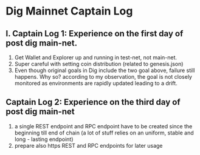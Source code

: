 # Dig Mainnet Captain Log

## I. Captain Log 1: Experience on the first day of post dig main-net.
1. Get Wallet and Explorer up and running in test-net, not main-net.
2. Super careful with setting coin distribution (related to genesis.json)
3. Even though original goals in Dig include the two goal above, failure still happens. Why so? according to my observation, the goal is not closely monitored as environments are rapidly updated leading to a drift.

## Captain Log 2: Experience on the third day of post dig main-net
1. a single REST endpoint and RPC endpoint have to be created since the beginning till end of chain (a lot of stuff relies on an uniform, stable and long - lasting endpoint)
2. prepare also https REST and RPC endpoints for later usage
